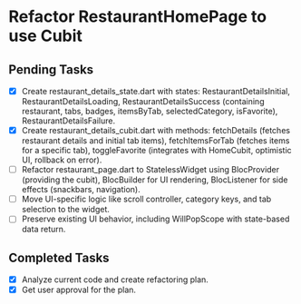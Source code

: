 # Refactor RestaurantHomePage to use Cubit

## Pending Tasks
- [x] Create restaurant_details_state.dart with states: RestaurantDetailsInitial, RestaurantDetailsLoading, RestaurantDetailsSuccess (containing restaurant, tabs, badges, itemsByTab, selectedCategory, isFavorite), RestaurantDetailsFailure.
- [x] Create restaurant_details_cubit.dart with methods: fetchDetails (fetches restaurant details and initial tab items), fetchItemsForTab (fetches items for a specific tab), toggleFavorite (integrates with HomeCubit, optimistic UI, rollback on error).
- [ ] Refactor restaurant_page.dart to StatelessWidget using BlocProvider (providing the cubit), BlocBuilder for UI rendering, BlocListener for side effects (snackbars, navigation).
- [ ] Move UI-specific logic like scroll controller, category keys, and tab selection to the widget.
- [ ] Preserve existing UI behavior, including WillPopScope with state-based data return.

## Completed Tasks
- [x] Analyze current code and create refactoring plan.
- [x] Get user approval for the plan.
